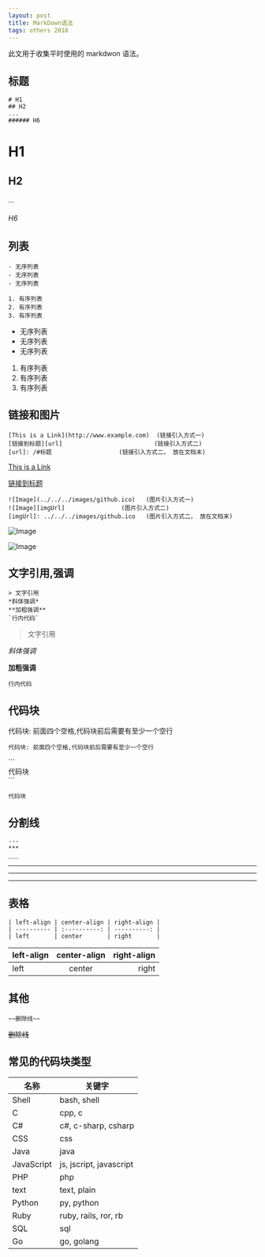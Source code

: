 ```yaml
---
layout: post
title: MarkDown语法
tags: others 2018
---
```


此文用于收集平时使用的 markdwon 语法。

## 标题

    # H1
    ## H2
    ...
    ###### H6

# H1

## H2

...

###### H6

## 列表

    - 无序列表
    - 无序列表
    - 无序列表

    1. 有序列表
    2. 有序列表
    3. 有序列表

- 无序列表
- 无序列表
- 无序列表

1. 有序列表
2. 有序列表
3. 有序列表

## 链接和图片

    [This is a Link](http://www.example.com)  (链接引入方式一)
    [链接到标题][url]                          (链接引入方式二)
    [url]: /#标题                   (链接引入方式二， 放在文档末)

[This is a Link](http://www.example.com)

[链接到标题][url]

[url]: #标题

    ![Image](../../../images/github.ico)   (图片引入方式一)
    ![Image][imgUrl]                (图片引入方式二)
    [imgUrl]: ../../../images/github.ico   (图片引入方式二， 放在文档末)

![Image](../../../images/github.ico)

![Image][imgUrl]

[imgUrl]: ../../../images/github.ico


## 文字引用,强调

    > 文字引用
    *斜体强调*
    **加粗强调**
    `行内代码`

> 文字引用

*斜体强调*

**加粗强调**

`行内代码`

## 代码块

代码块: 前面四个空格,代码块前后需要有至少一个空行

    代码块: 前面四个空格,代码块前后需要有至少一个空行

\`\`\`<br />
代码块<br />
\`\`\`

```plain
代码块
```

## 分割线

    ---
    ***
    ___

---
***
___

## 表格

    | left-align | center-align | right-align |
    | ---------- | :----------: | ----------: |
    | left       | center       | right       |

| left-align | center-align | right-align |
| ---------- | :----------: | ----------: |
| left       | center       | right       |

## 其他

    ~~删除线~~

~~删除线~~

## 常见的代码块类型

| 名称       | 关键字                  |
| ----       | ------                  |
| Shell      | bash, shell             |
| C          | cpp, c                  |
| C#         | c#, c-sharp, csharp     |
| CSS        | css                     |
| Java       | java                    |
| JavaScript | js, jscript, javascript |
| PHP        | php                     |
| text       | text, plain             |
| Python     | py, python              |
| Ruby       | ruby, rails, ror, rb    |
| SQL        | sql                     |
| Go         | go, golang              |
